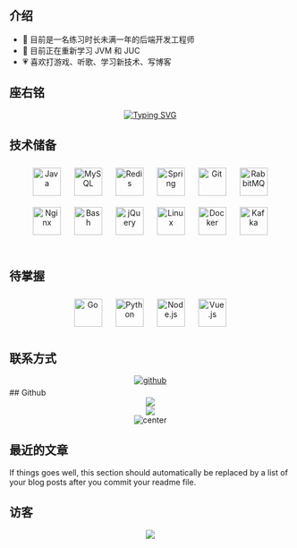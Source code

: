 
## 介绍


- 🔭 目前是一名练习时长未满一年的后端开发工程师
- 🌱 目前正在重新学习 JVM 和 JUC
- 💗 喜欢打游戏、听歌、学习新技术、写博客
  

## 座右铭

<p align="center">
<a href="https://git.io/typing-svg"><img src="https://readme-typing-svg.herokuapp.com?font=Zhi+Mang+Xing&duration=2000&pause=50&color=90FFF0&background=FFFFFF00&center=true&vCenter=true&multiline=true&random=false&width=200&height=80&lines=%E6%B2%A1%E6%9C%89%E6%96%B9%E5%90%91%E7%9A%84%E8%88%B9%EF%BC%8C;%E6%97%A0%E8%AE%BA%E4%BB%80%E4%B9%88%E9%A3%8E%E9%83%BD%E6%98%AF%E9%80%86%E9%A3%8E" alt="Typing SVG" /></a>
</p>

## 技术储备

<div align="center">  
<a href="https://www.java.com/" target="_blank"><img style="margin: 10px" src="https://profilinator.rishav.dev/skills-assets/java-original-wordmark.svg" alt="Java" height="50" /></a>  
<a href="https://www.mysql.com/" target="_blank"><img style="margin: 10px" src="https://profilinator.rishav.dev/skills-assets/mysql-original-wordmark.svg" alt="MySQL" height="50" /></a>  
<a href="https://redis.io/" target="_blank"><img style="margin: 10px" src="https://profilinator.rishav.dev/skills-assets/redis-original-wordmark.svg" alt="Redis" height="50" /></a>  
<a href="https://docs.spring.io/spring-framework/docs/3.0.x/reference/expressions.html#:~:text=The%20Spring%20Expression%20Language%20(SpEL,and%20basic%20string%20templating%20functionality." target="_blank"><img style="margin: 10px" src="https://profilinator.rishav.dev/skills-assets/springio-icon.svg" alt="Spring" height="50" /></a>  
<a href="https://github.com/" target="_blank"><img style="margin: 10px" src="https://profilinator.rishav.dev/skills-assets/git-scm-icon.svg" alt="Git" height="50" /></a>  
<a href="https://www.rabbitmq.com/" target="_blank"><img style="margin: 10px" src="https://profilinator.rishav.dev/skills-assets/rabbitmq-icon.svg" alt="RabbitMQ" height="50" /></a>  
<a href="https://www.nginx.com/" target="_blank"><img style="margin: 10px" src="https://profilinator.rishav.dev/skills-assets/nginx-original.svg" alt="Nginx" height="50" /></a>  
<a href="https://www.gnu.org/software/bash/" target="_blank"><img style="margin: 10px" src="https://profilinator.rishav.dev/skills-assets/gnu_bash-icon.svg" alt="Bash" height="50" /></a>  
<a href="https://jquery.com/" target="_blank"><img style="margin: 10px" src="https://profilinator.rishav.dev/skills-assets/jquery.png" alt="jQuery" height="50" /></a>  
<a href="https://www.linux.org/" target="_blank"><img style="margin: 10px" src="https://profilinator.rishav.dev/skills-assets/linux-original.svg" alt="Linux" height="50" /></a>  
<a href="https://www.docker.com/" target="_blank"><img style="margin: 10px" src="https://profilinator.rishav.dev/skills-assets/docker-original-wordmark.svg" alt="Docker" height="50" /></a>  
<a href="https://kafka.apache.org/" target="_blank"><img style="margin: 10px" src="https://profilinator.rishav.dev/skills-assets/apache_kafka-icon.svg" alt="Kafka" height="50" /></a>  
</div>  

<br/>  

## 待掌握

<div align="center">  
<a href="https://go.dev/" target="_blank"><img style="margin: 10px" src="https://profilinator.rishav.dev/skills-assets/go-original.svg" alt="Go" height="50" /></a>  
<a href="https://www.python.org/" target="_blank"><img style="margin: 10px" src="https://profilinator.rishav.dev/skills-assets/python-original.svg" alt="Python" height="50" /></a>  
<a href="https://nodejs.org/" target="_blank"><img style="margin: 10px" src="https://profilinator.rishav.dev/skills-assets/nodejs-original-wordmark.svg" alt="Node.js" height="50" /></a>  
<a href="https://vuejs.org/" target="_blank"><img style="margin: 10px" src="https://profilinator.rishav.dev/skills-assets/vuejs-original-wordmark.svg" alt="Vue.js" height="50" /></a>  
</div>  

## 联系方式

<div align="center">
<a href="https://github.com/LemonPuer" target="_blank">
<img src=https://img.shields.io/badge/github-%2324292e.svg?&style=for-the-badge&logo=github&logoColor=white alt=github style="margin-bottom: 5px;" />
</a>
</div>  
## Github

<div align="center"> <img src="https://github-readme-stats.vercel.app/api/top-langs/?username=LemonPuer&show_icons=true&count_private=true&hide_border=true&theme=tokyonight&locale=cn&layout=compact" /> </div>

<div align="center"><img src="https://github-readme-stats.vercel.app/api?username=LemonPuer&show_icons=true&count_private=true&hide_border=true&theme=tokyonight&locale=cn" align="center" /></div>

<div align="center"><img src="https://streak-stats.demolab.com?user=LemonPuer&theme=duskfox&hide_border=%E7%9C%9F%E7%9A%84&locale=zh_Hans&date_format=%5BY.%5Dn.j" alt="center" /></div>

## 最近的文章

<!-- BLOG-POST-LIST:START -->  
If things goes well, this section should automatically be replaced by a list of your blog posts after you commit your readme file. 
<!-- BLOG-POST-LIST:END -->    

## 访客

<div align="center">
<img src="https://komarev.com/ghpvc/?username=LemonPuer&&style=flat-square" align="center" />
</div>

